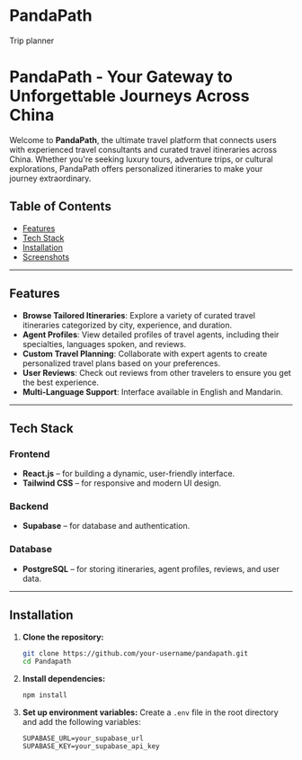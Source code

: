 # PandaPath
Trip planner

# PandaPath - Your Gateway to Unforgettable Journeys Across China

Welcome to **PandaPath**, the ultimate travel platform that connects users with experienced travel consultants and curated travel itineraries across China. Whether you're seeking luxury tours, adventure trips, or cultural explorations, PandaPath offers personalized itineraries to make your journey extraordinary.

## Table of Contents
- [Features](#features)
- [Tech Stack](#tech-stack)
- [Installation](#installation)
- [Screenshots](#screenshots)
---

## Features

- **Browse Tailored Itineraries**: Explore a variety of curated travel itineraries categorized by city, experience, and duration.
- **Agent Profiles**: View detailed profiles of travel agents, including their specialties, languages spoken, and reviews.
- **Custom Travel Planning**: Collaborate with expert agents to create personalized travel plans based on your preferences.
- **User Reviews**: Check out reviews from other travelers to ensure you get the best experience.
- **Multi-Language Support**: Interface available in English and Mandarin.
  
---

## Tech Stack

### Frontend
- **React.js** – for building a dynamic, user-friendly interface.
- **Tailwind CSS** – for responsive and modern UI design.

### Backend
- **Supabase** – for database and authentication.

### Database
- **PostgreSQL** – for storing itineraries, agent profiles, reviews, and user data.

---

## Installation

1. **Clone the repository:**
    ```bash
    git clone https://github.com/your-username/pandapath.git
    cd Pandapath
    ```

2. **Install dependencies:**
    ```bash
    npm install
    ```

3. **Set up environment variables:**
   Create a `.env` file in the root directory and add the following variables:
   ```env
   SUPABASE_URL=your_supabase_url
   SUPABASE_KEY=your_supabase_api_key
